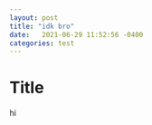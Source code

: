 ```yaml
---
layout: post
title: "idk bro"
date:   2021-06-29 11:52:56 -0400
categories: test
---
```

# Title 
hi
